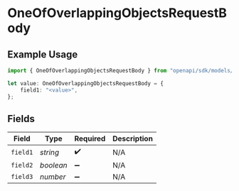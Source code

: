 # OneOfOverlappingObjectsRequestBody

## Example Usage

```typescript
import { OneOfOverlappingObjectsRequestBody } from "openapi/sdk/models/operations";

let value: OneOfOverlappingObjectsRequestBody = {
    field1: "<value>",
};
```

## Fields

| Field              | Type               | Required           | Description        |
| ------------------ | ------------------ | ------------------ | ------------------ |
| `field1`           | *string*           | :heavy_check_mark: | N/A                |
| `field2`           | *boolean*          | :heavy_minus_sign: | N/A                |
| `field3`           | *number*           | :heavy_minus_sign: | N/A                |